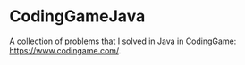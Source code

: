 # CodingGameJava
A collection of problems that I solved in Java in CodingGame: https://www.codingame.com/.
